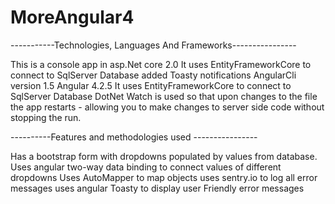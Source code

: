 # MoreAngular4

 -----------Technologies, Languages And Frameworks----------------

This is a console app in asp.Net core 2.0 
It uses EntityFrameworkCore to connect to SqlServer Database
added Toasty notifications
AngularCli version 1.5 
Angular 4.2.5
It uses EntityFrameworkCore to connect to SqlServer Database
DotNet Watch is used so that upon changes to the file the app restarts - allowing you to make changes to server side code without 
stopping the run.





----------Features and methodologies used ----------------

Has a bootstrap form with dropdowns populated by values from database.
Uses angular two-way data binding to connect values of different dropdowns
Uses AutoMapper to map objects 
uses sentry.io to log all error messages
uses angular Toasty to display user Friendly error messages




